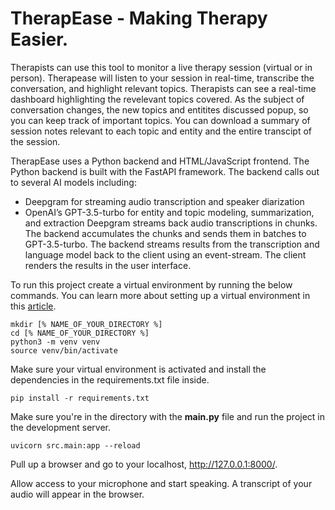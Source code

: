 # TherapEase - Making Therapy Easier.

Therapists can use this tool to monitor a live therapy session (virtual or in person).
Therapease will listen to your session in real-time, transcribe the conversation, and highlight relevant topics.
Therapists can see a real-time dashboard highlighting the revelevant topics covered.
As the subject of conversation changes, the new topics and entitites discussed popup, so you can keep track of important topics.
You can download a summary of session notes relevant to each topic and entity and the entire transcipt of the session.

TherapEase uses a Python backend and HTML/JavaScript frontend.
The Python backend is built with the FastAPI framework.
The backend calls out to several AI models including:
- Deepgram for streaming audio transcription and speaker diarization
- OpenAI’s GPT-3.5-turbo for entity and topic modeling, summarization, and extraction
Deepgram streams back audio transcriptions in chunks. The backend accumulates the chunks and sends them in batches to GPT-3.5-turbo.
The backend streams results from the transcription and language model back to the client using an event-stream.
The client renders the results in the user interface.

To run this project create a virtual environment by running the below commands. You can learn more about setting up a virtual environment in this [article](https://developers.deepgram.com/blog/2022/02/python-virtual-environments/). 

```
mkdir [% NAME_OF_YOUR_DIRECTORY %]
cd [% NAME_OF_YOUR_DIRECTORY %]
python3 -m venv venv
source venv/bin/activate
```

Make sure your virtual environment is activated and install the dependencies in the requirements.txt file inside. 

```
pip install -r requirements.txt
```

Make sure you're in the directory with the **main.py** file and run the project in the development server.

```
uvicorn src.main:app --reload
```

Pull up a browser and go to your localhost, http://127.0.0.1:8000/.

Allow access to your microphone and start speaking. A transcript of your audio will appear in the browser. 

